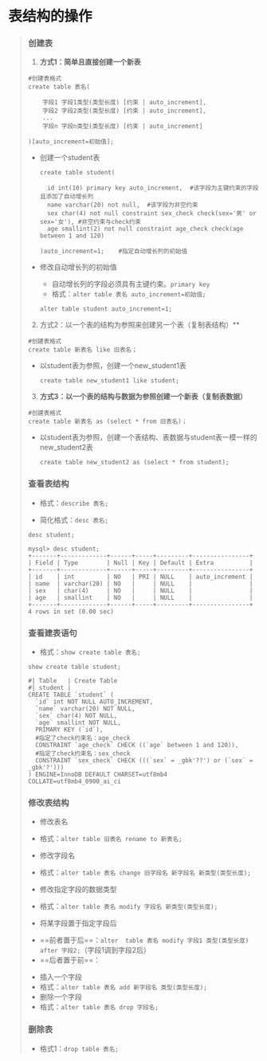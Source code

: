 # 表结构的操作

>### 创建表
>
>1. **方式1：简单且直接创建一个新表**
>
>   ```mysql
>   #创建表格式
>   create table 表名(
>       
>       字段1 字段1类型(类型长度) [约束 | auto_increment],
>       字段2 字段2类型(类型长度) [约束 | auto_increment],
>       ...
>       字段n 字段n类型(类型长度) [约束 | auto_increment]
>   
>   )[auto_increment=初始值];
>   ```
>
>   * 创建一个student表
>
>     ```mysql
>     create table student(
>         
>     	id int(10) primary key auto_increment,	#该字段为主键约束的字段且添加了自动增长列
>     	name varchar(20) not null,	#该字段为非空约束
>     	sex char(4) not null constraint sex_check check(sex='男' or sex='女'), #非空约束与check约束
>     	age smallint(2) not null constraint age_check check(age between 1 and 120)
>         
>     )auto_increment=1;	#指定自动增长列的初始值
>     ```
>
>   * 修改自动增长列的初始值
>
>     * 自动增长列的字段必须具有主键约束。`primary key`
>     * 格式：`alter table 表名 auto_increment=初始值;`
>
>     ```mysql
>     alter table student auto_increment=1;
>     ```
>
>2. 方式2：以一个表的结构为参照来创建另一个表（复制表结构）**
>
>   ```mysql
>   #创建表格式
>   create table 新表名 like 旧表名；
>   ```
>
>   * 以student表为参照，创建一个new_student1表
>
>     ```mysql
>     create table new_student1 like student;
>     ```
>
>3. **方式3：以一个表的结构与数据为参照创建一个新表（复制表数据）**
>
>   ```mysql
>   #创建表格式
>   create table 新表名 as (select * from 旧表名)；
>   ```
>
>   * 以student表为参照，创建一个表结构、表数据与student表一模一样的new_student2表
>
>     ```mysql
>     create table new_student2 as (select * from student);
>     ```
>
>### 查看表结构
>
>* 格式：`describe 表名;`
>
>* 简化格式：`desc 表名;`
>
>  ```mysql
>  desc student;
>  ```
>
>  ```properties
>  mysql> desc student;
>  +-------+-------------+------+-----+---------+----------------+
>  | Field | Type        | Null | Key | Default | Extra          |
>  +-------+-------------+------+-----+---------+----------------+
>  | id    | int         | NO   | PRI | NULL    | auto_increment |
>  | name  | varchar(20) | NO   |     | NULL    |                |
>  | sex   | char(4)     | NO   |     | NULL    |                |
>  | age   | smallint    | NO   |     | NULL    |                |
>  +-------+-------------+------+-----+---------+----------------+
>  4 rows in set (0.00 sec)
>  ```
>
>### 查看建表语句
>
>* 格式：`show create table 表名;`
>
>  ```mysql
>  show create table student;
>  ```
>
>  ```properties
>  #| Table   | Create Table
>  #| student |
>  CREATE TABLE `student` (
>    `id` int NOT NULL AUTO_INCREMENT,
>    `name` varchar(20) NOT NULL,
>    `sex` char(4) NOT NULL,
>    `age` smallint NOT NULL,
>    PRIMARY KEY (`id`),
>    #指定了check约束名：age_check
>    CONSTRAINT `age_check` CHECK ((`age` between 1 and 120)),
>    #指定了check约束名：sex_check
>    CONSTRAINT `sex_check` CHECK (((`sex` = _gbk'??') or (`sex` = _gbk'?')))
>  ) ENGINE=InnoDB DEFAULT CHARSET=utf8mb4 COLLATE=utf8mb4_0900_ai_ci
>  ```
>
>### 修改表结构
>
>* 修改表名
>  - 格式：`alter table 旧表名 rename to 新表名;`
>* 修改字段名
>  - 格式：`alter table 表名 change 旧字段名 新字段名 新类型(类型长度);`
>* 修改指定字段的数据类型
>  - 格式：`alter table 表名 modify 字段名 新类型(类型长度);`
>* 将某字段置于指定字段后
>  - ==前者置于后==：`alter  table 表名 modify 字段1 类型(类型长度) after 字段2;`（字段1调到字段2后）
>  - ==后者置于前==：
>* 插入一个字段
>  * 格式：`alter table 表名 add 新字段名 类型(类型长度);`
>* 删除一个字段
>  * 格式：`alter table 表名 drop 字段名;`
>
>### 删除表
>
>* 格式1：`drop table 表名;`
>
